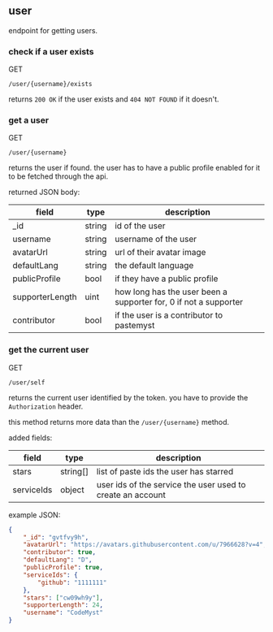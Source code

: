 ## user

endpoint for getting users.

### check if a user exists

<p class="method">GET</p> <code>/user/<span class="var">{username}</span>/exists</code>

[comment]: <> (`GET /user/:username/exists`)

returns `200 OK` if the user exists and `404 NOT FOUND` if it doesn't.

### get a user

<p class="method">GET</p> <code>/user/<span class="var">{username}</span></code>

[comment]: <> (`GET /user/:username`)

returns the user if found. the user has to have a public profile enabled for it to be fetched through the api.

returned JSON body:

| field           | type     | description                                                      |
|-----------------|----------|------------------------------------------------------------------|
| \_id            | string   | id of the user                                                   |
| username        | string   | username of the user                                             |
| avatarUrl       | string   | url of their avatar image                                        |
| defaultLang     | string   | the default language                                             |
| publicProfile   | bool     | if they have a public profile                                    |
| supporterLength | uint     | how long has the user been a supporter for, 0 if not a supporter |
| contributor     | bool     | if the user is a contributor to pastemyst                        |

### get the current user

<p class="method">GET</p> <code>/user/self</code>

[comment]: <> (`GET /user/self`)

returns the current user identified by the token. you have to provide the `Authorization` header.

this method returns more data than the `/user/{username}` method.

added fields:

| field           | type     | description                                                      |
|-----------------|----------|------------------------------------------------------------------|
| stars           | string[] | list of paste ids the user has starred                           |
| serviceIds      | object   | user ids of the service the user used to create an account       |

example JSON:

```json
{
    "_id": "gvtfvy9h",
    "avatarUrl": "https://avatars.githubusercontent.com/u/7966628?v=4",
    "contributor": true,
    "defaultLang": "D",
    "publicProfile": true,
    "serviceIds": {
        "github": "1111111"
    },
    "stars": ["cw09wh9y"],
    "supporterLength": 24,
    "username": "CodeMyst"
}
```
